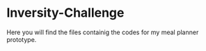 # Inversity-Challenge
Here you will find the files containig the codes for my meal planner prototype.
